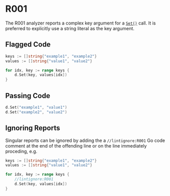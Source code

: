 # R001

The R001 analyzer reports a complex key argument for a [`Set()`](https://godoc.org/github.com/hashicorp/terraform-plugin-sdk/helper/schema#ResourceData.Set)
call. It is preferred to explicitly use a string literal as the key argument.

## Flagged Code

```go
keys := []string{"example1", "example2"}
values := []string{"value1", "value2"}

for idx, key := range keys {
    d.Set(key, values[idx])
}
```

## Passing Code

```go
d.Set("example1", "value1")
d.Set("example2", "value2")
```

## Ignoring Reports

Singular reports can be ignored by adding the a `//lintignore:R001` Go code comment at the end of the offending line or on the line immediately proceding, e.g.

```go
keys := []string{"example1", "example2"}
values := []string{"value1", "value2"}

for idx, key := range keys {
    //lintignore:R001
    d.Set(key, values[idx])
}
```
